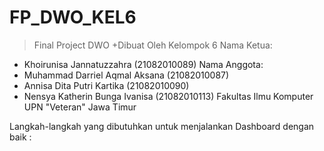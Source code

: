 # FP_DWO_KEL6
>Final Project DWO 
+Dibuat Oleh Kelompok 6
Nama Ketua:
- Khoirunisa Jannatuzzahra			(21082010089) 
Nama Anggota:
- Muhammad Darriel Aqmal Aksana		(21082010087) 
- Annisa Dita Putri Kartika 			(21082010090) 
- Nensya Katherin Bunga Ivanisa	 	(21082010113)
Fakultas Ilmu Komputer
UPN "Veteran" Jawa Timur

Langkah-langkah yang dibutuhkan untuk menjalankan Dashboard dengan baik :
